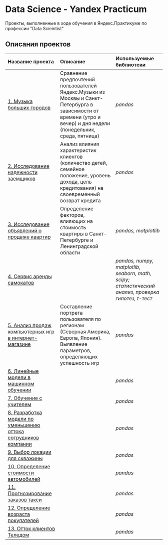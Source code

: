 # Data Science - Yandex Practicum

Проекты, выполненные в ходе обучения в Яндекс.Практикуме по профессии "Data Scieintist"

## Описания проектов 

| Название проекта | Описание | Используемые библиотеки | 
| :---------------------- | :---------------------- | :---------------------- |
| [1. Музыка больших городов](big_cities_music) | Сравнение предпочтений пользователей Яндекс.Музыки из Москвы и Санкт-Петербурга в зависимости от времени (утро и вечер) и дня недели (понедельник, среда, пятница)| *pandas* |
| [2. Исследование надежности заемщиков](https://github.com/rBurya/Yandex_DataScience/tree/main/Yandex-DataScience/%D0%9F%D1%80%D0%BE%D0%B5%D0%BA%D1%82%202.%20%D0%98%D1%81%D1%81%D0%BB%D0%B5%D0%B4%D0%BE%D0%B2%D0%B0%D0%BD%D0%B8%D0%B5%20%D0%BD%D0%B0%D0%B4%D0%B5%D0%B6%D0%BD%D0%BE%D1%81%D1%82%D0%B8%20%D0%B7%D0%B0%D0%B5%D0%BC%D1%89%D0%B8%D0%BA%D0%BE%D0%B2) | Анализ влияния характеристик клиентов (количество детей, семейное положение, уровень дохода, цель кредитования) на своевременный возврат кредита| *pandas* |
| [3. Исследование объявлений о продаже квартир](https://github.com/rBurya/Yandex_DataScience/tree/main/Yandex-DataScience/%D0%9F%D1%80%D0%BE%D0%B5%D0%BA%D1%82%203.%20%D0%98%D1%81%D1%81%D0%BB%D0%B5%D0%B4%D0%BE%D0%B2%D0%B0%D0%BD%D0%B8%D0%B5%20%D0%BE%D0%B1%D1%8A%D1%8F%D0%B2%D0%BB%D0%B5%D0%BD%D0%B8%D0%B9%20%D0%BE%20%D0%BF%D1%80%D0%BE%D0%B4%D0%B0%D0%B6%D0%B5%20%D0%BA%D0%B2%D0%B0%D1%80%D1%82%D0%B8%D1%80) | Определение факторов, влияющих на стоимость квартиры в Санкт-Петербурге и Ленинградской области| *pandas, matplotlib* |
| [4. Сервис аренды самокатов](https://github.com/rBurya/Yandex_DataScience/tree/main/Yandex-DataScience/%D0%9F%D1%80%D0%BE%D0%B5%D0%BA%D1%82%204.%20%D0%A1%D0%B5%D1%80%D0%B2%D0%B8%D1%81%20%D0%B0%D1%80%D0%B5%D0%BD%D0%B4%D1%8B%20%D1%81%D0%B0%D0%BC%D0%BE%D0%BA%D0%B0%D1%82%D0%BE%D0%B2) | | *pandas, numpy, matplotlib, seaborn, math, scipy; статистический анализ, проверка гипотез, t-тест* |
| [5. Анализ продаж компьютерных игр в интернет-магазине](https://github.com/rBurya/Yandex_DataScience/tree/main/Yandex-DataScience/%D0%9F%D1%80%D0%BE%D0%B5%D0%BA%D1%82%205.%20%D0%90%D0%BD%D0%B0%D0%BB%D0%B8%D0%B7%20%D0%BF%D1%80%D0%BE%D0%B4%D0%B0%D0%B6%20%D0%BA%D0%BE%D0%BC%D0%BF%D1%8C%D1%8E%D1%82%D0%B5%D1%80%D0%BD%D1%8B%D1%85%20%D0%B8%D0%B3%D1%80%20%D0%B2%20%D0%B8%D0%BD%D1%82%D0%B5%D1%80%D0%BD%D0%B5%D1%82-%D0%BC%D0%B0%D0%B3%D0%B0%D0%B7%D0%B8%D0%BD%D0%B5) | Составление портрета пользователя по регионам (Северная Америка, Европа, Япония). Выявление параметров, определяющих успешность игр | *pandas* |
| [6. Линейные модели в машинном обучении](https://github.com/rBurya/Yandex_DataScience/tree/main/Yandex-DataScience/%D0%9F%D1%80%D0%BE%D0%B5%D0%BA%D1%82%206.%20%D0%9B%D0%B8%D0%BD%D0%B5%D0%B9%D0%BD%D1%8B%D0%B5%20%D0%BC%D0%BE%D0%B4%D0%B5%D0%BB%D0%B8%20%D0%B2%20%D0%BC%D0%B0%D1%88%D0%B8%D0%BD%D0%BD%D0%BE%D0%BC%20%D0%BE%D0%B1%D1%83%D1%87%D0%B5%D0%BD%D0%B8%D0%B8) | | *pandas* |
| [7. Обучение с учителем](https://github.com/rBurya/Yandex_DataScience/tree/main/Yandex-DataScience/%D0%9F%D1%80%D0%BE%D0%B5%D0%BA%D1%82%207.%20%D0%9E%D0%B1%D1%83%D1%87%D0%B5%D0%BD%D0%B8%D0%B5%20%D1%81%20%D1%83%D1%87%D0%B8%D1%82%D0%B5%D0%BB%D0%B5%D0%BC) | | *pandas* |
| [8. Разработка модели по уменьшению оттока сотрудников компании](https://github.com/rBurya/Yandex_DataScience/tree/main/Yandex-DataScience/%D0%9F%D1%80%D0%BE%D0%B5%D0%BA%D1%82%208.%20%D0%A0%D0%B0%D0%B7%D1%80%D0%B0%D0%B1%D0%BE%D1%82%D0%BA%D0%B0%20%D0%BC%D0%BE%D0%B4%D0%B5%D0%BB%D0%B8%20%D0%BF%D0%BE%20%D1%83%D0%BC%D0%B5%D0%BD%D1%8C%D1%88%D0%B5%D0%BD%D0%B8%D1%8E%20%D0%BE%D1%82%D1%82%D0%BE%D0%BA%D0%B0%20%D1%81%D0%BE%D1%82%D1%80%D1%83%D0%B4%D0%BD%D0%B8%D0%BA%D0%BE%D0%B2%20%D0%BA%D0%BE%D0%BC%D0%BF%D0%B0%D0%BD%D0%B8%D0%B8) | | *pandas* |
| [9. Выбор локации для скважины](https://github.com/rBurya/Yandex_DataScience/tree/main/Yandex-DataScience/%D0%9F%D1%80%D0%BE%D0%B5%D0%BA%D1%82%209.%20%D0%92%D1%8B%D0%B1%D0%BE%D1%80%20%D0%BB%D0%BE%D0%BA%D0%B0%D1%86%D0%B8%D0%B8%20%D0%B4%D0%BB%D1%8F%20%D1%81%D0%BA%D0%B2%D0%B0%D0%B6%D0%B8%D0%BD%D1%8B) | | *pandas* |
| [10. Определение стоимости автомобилей](https://github.com/rBurya/Yandex_DataScience/tree/main/Yandex-DataScience/%D0%9F%D1%80%D0%BE%D0%B5%D0%BA%D1%82%2010.%20%D0%9E%D0%BF%D1%80%D0%B5%D0%B4%D0%B5%D0%BB%D0%B5%D0%BD%D0%B8%D0%B5%20%D1%81%D1%82%D0%BE%D0%B8%D0%BC%D0%BE%D1%81%D1%82%D0%B8%20%D0%B0%D0%B2%D1%82%D0%BE%D0%BC%D0%BE%D0%B1%D0%B8%D0%BB%D0%B5%D0%B9) | | *pandas* |
| [11. Прогнозирование заказов такси](https://github.com/rBurya/Yandex_DataScience/tree/main/Yandex-DataScience/%D0%9F%D1%80%D0%BE%D0%B5%D0%BA%D1%82%2011.%20%D0%9F%D1%80%D0%BE%D0%B3%D0%BD%D0%BE%D0%B7%D0%B8%D1%80%D0%BE%D0%B2%D0%B0%D0%BD%D0%B8%D0%B5%20%D0%B7%D0%B0%D0%BA%D0%B0%D0%B7%D0%BE%D0%B2%20%D1%82%D0%B0%D0%BA%D1%81%D0%B8) | | *pandas* |
| [12. Определение возраста покупателей](https://github.com/rBurya/Yandex_DataScience/tree/main/Yandex-DataScience/%D0%9F%D1%80%D0%BE%D0%B5%D0%BA%D1%82%2012.%20%D0%9E%D0%BF%D1%80%D0%B5%D0%B4%D0%B5%D0%BB%D0%B5%D0%BD%D0%B8%D0%B5%20%D0%B2%D0%BE%D0%B7%D1%80%D0%B0%D1%81%D1%82%D0%B0%20%D0%BF%D0%BE%D0%BA%D1%83%D0%BF%D0%B0%D1%82%D0%B5%D0%BB%D0%B5%D0%B9) | | *pandas* |
| [13. Отток клиентов Теледом](https://github.com/rBurya/Yandex_DataScience/tree/main/Yandex-DataScience/%D0%9F%D1%80%D0%BE%D0%B5%D0%BA%D1%82%2013.%20%D0%9E%D1%82%D1%82%D0%BE%D0%BA%20%D0%BA%D0%BB%D0%B8%D0%B5%D0%BD%D1%82%D0%BE%D0%B2%20%D0%A2%D0%B5%D0%BB%D0%B5%D0%B4%D0%BE%D0%BC) | | *pandas* |










